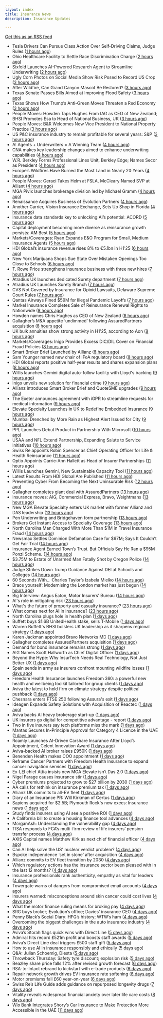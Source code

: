 ```yaml
---
layout: index
title: Insurance News
description: Insurance Updates

---
```


[Get this as an RSS feed](/insurance.rss)

<!-- news_marker starts -->
- Tesla Drivers Can Pursue Class Action Over Self-Driving Claims, Judge Rules ([1 hours ago](https://www.insurancejournal.com/news/national/2025/08/19/836310.htm))
- Ohio Healthcare Facility to Settle Race Discrimination Charge ([2 hours ago](https://www.insurancejournal.com/news/midwest/2025/08/19/836300.htm))
- Sixfold Launches AI-Powered Research Agent to Streamline Underwriting ([2 hours ago](https://www.insurtechinsights.com/sixfold-launches-ai-powered-research-agent-to-streamline-underwriting/))
- Ugly Corn Photos on Social Media Show Risk Posed to Record US Crop ([3 hours ago](https://www.insurancejournal.com/news/midwest/2025/08/19/836292.htm))
- After Wildfire, Can Grand Canyon Mascot Be Restored? ([3 hours ago](https://www.insurancejournal.com/news/west/2025/08/19/836159.htm))
- Texas Senate Passes Bills Aimed at Improving Flood Safety ([3 hours ago](https://www.insurancejournal.com/news/southcentral/2025/08/19/836288.htm))
- Texas Shows How Trump’s Anti-Green Moves Threaten a Red Economy ([3 hours ago](https://www.insurancejournal.com/news/southcentral/2025/08/19/836275.htm))
- People Moves: Howden Taps Hughes From IAG as CEO of New Zealand; BHSI Promotes Esa to Head of National Business, UK ([3 hours ago](https://www.insurancejournal.com/news/international/2025/08/19/836134.htm))
- People Moves: B&R Welcomes New Vice President to National Property Practice ([3 hours ago](https://www.insurancejournal.com/news/southcentral/2025/08/19/836253.htm))
- US P&C insurance industry to remain profitable for several years: S&P ([3 hours ago](https://www.reinsurancene.ws/us-pc-insurance-industry-to-remain-profitable-for-several-years-sp/))
- AI Agents + Underwriters = A Winning Team ([4 hours ago](https://www.insurtechinsights.com/ai-agents-underwriters-a-winning-team/))
- CNA makes key leadership changes aimed to enhance underwriting capabilities ([4 hours ago](https://www.reinsurancene.ws/cna-makes-key-leadership-changes-aimed-to-enhance-underwriting-capabilities/))
- W.R. Berkley Forms Professional Lines Unit, Berkley Edge; Names Secor as President ([4 hours ago](https://www.insurancejournal.com/news/national/2025/08/19/836228.htm))
- Europe’s Wildfires Have Burned the Most Land in Nearly 20 Years ([4 hours ago](https://www.insurancejournal.com/news/international/2025/08/19/836225.htm))
- People Moves: Geraci Takes Helm at FSLA, McCleary Named SVP at Alliant ([4 hours ago](https://www.insurancejournal.com/news/southeast/2025/08/19/836227.htm))
- MGA Pivix launches brokerage division led by Michael Gramm ([4 hours ago](https://www.reinsurancene.ws/mga-pivix-launches-brokerage-division-led-by-michael-gramm/))
- Renaissance Acquires Business of Evolution Partners ([4 hours ago](https://www.insurancejournal.com/news/west/2025/08/19/836175.htm))
- Another Carrier, Vision Insurance Exchange, Sets Up Shop in Florida ([4 hours ago](https://www.insurancejournal.com/news/southeast/2025/08/19/836221.htm))
- Insurance data standards key to unlocking AI’s potential: ACORD ([5 hours ago](https://www.reinsurancene.ws/insurance-data-standards-key-to-unlocking-ais-potential-acord/))
- Capital deployment becoming more diverse as reinsurance growth persists: AM Best ([5 hours ago](https://www.reinsurancene.ws/capital-deployment-becoming-more-diverse-as-reinsurance-growth-persists-am-best/))
- Markets/Coverages: Ryan Expands E&O Program for Small, Medium Insurance Agents ([5 hours ago](https://www.insurancejournal.com/news/national/2025/08/19/836216.htm))
- HDI Global’s insurance revenue rises 8% to €5.1bn in H1’25 ([6 hours ago](https://www.reinsurancene.ws/hdi-globals-insurance-revenue-rises-8-to-e5-1bn-in-h125/))
- New York Marijuana Shops Sue State Over Mistaken Openings Too Close to Schools ([6 hours ago](https://www.insurancejournal.com/news/east/2025/08/19/836071.htm))
- T. Rowe Price strengthens insurance business with three new hires ([7 hours ago](https://www.reinsurancene.ws/t-rowe-price-strengthens-insurance-business-with-three-new-hires/))
- Atradius UK launches dedicated Surety department ([7 hours ago](https://www.reinsurancene.ws/atradius-uk-launches-dedicated-surety-department/))
- Atradius UK Launches Surety Branch ([7 hours ago](https://insurance-edge.net/2025/08/19/atradius-uk-launches-surety-branch/))
- CVS Not Covered by Insurance for Opioid Lawsuits, Delaware Supreme Court Rules ([7 hours ago](https://www.insurancejournal.com/news/national/2025/08/19/836207.htm))
- Qantas Airways Fined $59M for Illegal Pandemic Layoffs ([7 hours ago](https://www.insurancejournal.com/news/international/2025/08/19/836203.htm))
- Markel Insurance Completes Sale of Reinsurance Renewal Rights to Nationwide ([8 hours ago](https://www.insurancejournal.com/news/national/2025/08/19/836198.htm))
- Howden names Chris Hughes as CEO of New Zealand ([8 hours ago](https://www.reinsurancene.ws/howden-names-chris-hughes-as-ceo-of-new-zealand/))
- Gallagher’s M&A appetite ‘undimmed’ following AssuredPartners acquisition ([8 hours ago](https://www.postonline.co.uk/broker/7958906/gallagher%E2%80%99s-ma-appetite-%E2%80%98undimmed%E2%80%99-following-assuredpartners-acquisition))
- UK bulk annuities show strong activity in H1’25, according to Aon ([8 hours ago](https://www.reinsurancene.ws/uk-bulk-annuities-show-strong-activity-in-h125-according-to-aon/))
- Markets/Coverages: Inigo Provides Excess DIC/DIL Cover on Financial Fraud Policies ([8 hours ago](https://www.insurancejournal.com/news/international/2025/08/19/836190.htm))
- Smart Broker Brief Launched by Allianz ([8 hours ago](https://insurance-edge.net/2025/08/19/smart-broker-brief-launched-by-allianz/))
- Sam Younger named new chair of IFoA regulatory board ([8 hours ago](https://www.insurancebusinessmag.com/uk/news/breaking-news/sam-younger-named-new-chair-of-ifoa-regulatory-board-546647.aspx))
- HDI Global reports positive half-year results and shares expansion plans ([8 hours ago](https://www.insurancebusinessmag.com/uk/news/breaking-news/hdi-global-reports-positive-halfyear-results-and-shares-expansion-plans-546639.aspx))
- Willis launches Gemini digital auto-follow facility with Lloyd's backing ([9 hours ago](https://www.insurancebusinessmag.com/uk/news/technology/willis-launches-gemini-digital-autofollow-facility-with-lloyds-backing-546632.aspx))
- Inigo unveils new solution for financial crime ([9 hours ago](https://www.insurancebusinessmag.com/uk/news/professional-liability/inigo-unveils-new-solution-for-financial-crime-546629.aspx))
- Allianz introduces Smart Broker Brief and QuoteSME upgrades ([9 hours ago](https://www.insurancebusinessmag.com/uk/news/technology/allianz-introduces-smart-broker-brief-and-quotesme-upgrades-546626.aspx))
- The Exeter announces agreement with iGPR to streamline requests for medical information ([9 hours ago](https://ifamagazine.com/the-exeter-announces-agreement-with-igpr-to-streamline-requests-for-medical-information/))
- Elevate Specialty Launches in UK to Redefine Embedded Insurance ([9 hours ago](https://www.insurtechinsights.com/elevate-specialty-launches-in-uk-to-redefine-embedded-insurance/))
- Mumbai Drenched by More Rain as Highest Alert Issued for City ([9 hours ago](https://www.insurancejournal.com/news/international/2025/08/19/836187.htm))
- PPL Launches Debut Product in Partnership With Microsoft ([10 hours ago](https://insurance-edge.net/2025/08/19/ppl-launches-debut-product-in-partnership-with-microsoft/))
- USAA and NFL Extend Partnership, Expanding Salute to Service Initiatives ([10 hours ago](https://www.insurtechinsights.com/usaa-and-nfl-extend-partnership-expanding-salute-to-service-initiatives/))
- Swiss Re appoints Robin Spencer as Chief Operating Officer for Life & Health Reinsurance ([11 hours ago](https://ifamagazine.com/swiss-re-appoints-robin-spencer-as-chief-operating-officer-for-life-health-reinsurance/))
- Optio Appoints Carrie-Ann Hallett as Head of Insurer Partnerships ([11 hours ago](https://www.insurtechinsights.com/optio-appoints-carrie-ann-hallett-as-head-of-insurer-partnerships/))
- Willis Launches Gemini, New Sustainable Capacity Tool ([11 hours ago](https://insurance-edge.net/2025/08/19/willis-launches-gemini-new-sustainable-capacity-tool/))
- Latest Results From HDI Global Are Published ([11 hours ago](https://insurance-edge.net/2025/08/19/latest-results-from-hdi-global-are-published/))
- Preventing Cyber From Becoming the Next Uninsurable Risk ([12 hours ago](https://insurance-edge.net/2025/08/19/preventing-cyber-from-becoming-the-next-uninsurable-risk/))
- Gallagher completes giant deal with AssuredPartners ([13 hours ago](https://www.insurancebusinessmag.com/uk/news/breaking-news/gallagher-completes-giant-deal-with-assuredpartners-546601.aspx))
- Insurance moves: AIG, Commercial Express, Bravo, Weightmans ([13 hours ago](https://www.insurancebusinessmag.com/uk/news/breaking-news/insurance-moves-aig-commercial-express-bravo-weightmans-546598.aspx))
- New MGA Elevate Specialty enters UK market with former Allianz and DAS leadership ([13 hours ago](https://www.insurancebusinessmag.com/uk/news/breaking-news/new-mga-elevate-specialty-enters-uk-market-with-former-allianz-and-das-leadership-546596.aspx))
- Pen Underwriting and Bridgehaven form partnership ([13 hours ago](https://www.insurancebusinessmag.com/uk/news/professional-liability/pen-underwriting-and-bridgehaven-form-partnership-546595.aspx))
- Brokers Get Instant Access to Specialty Coverage ([13 hours ago](https://www.insurancebusinessmag.com/uk/tv/brokers-get-instant-access-to-specialty-coverage-546592.aspx))
- North Carolina Man Charged With More Than $1M in Travel Insurance Fraud ([14 hours ago](https://www.insurancejournal.com/news/southeast/2025/08/19/836082.htm))
- Newsmax Settles Dominion Defamation Case for $67M; Says It Couldn’t Get Fair Trial ([14 hours ago](https://www.insurancejournal.com/news/national/2025/08/19/836152.htm))
- Insurance Agent Earned Town’s Trust. But Officials Say He Ran a $95M Ponzi Scheme. ([14 hours ago](https://www.insurancejournal.com/news/east/2025/08/19/836038.htm))
- $3.75M to Estate of Unarmed Man Fatally Shot by Oregon Police ([14 hours ago](https://www.insurancejournal.com/news/west/2025/08/19/835387.htm))
- Judge Strikes Down Trump Guidance Against DEI at Schools and Colleges ([14 hours ago](https://www.insurancejournal.com/news/national/2025/08/19/836156.htm))
- 60 Seconds With… Charles Taylor’s Izabela Mielko ([14 hours ago](https://www.postonline.co.uk/technology/7957984/60-seconds-with%E2%80%A6-charles-taylor%E2%80%99s-izabela-mielko))
- Brace yourself: Modernising the London market has just begun ([14 hours ago](https://www.postonline.co.uk/lloyd%E2%80%99slondon/7958892/brace-yourself-modernising-the-london-market-has-just-begun))
- Big Interview: Angus Eaton, Motor Insurers’ Bureau ([14 hours ago](https://www.postonline.co.uk/regulation/7958299/big-interview-angus-eaton-motor-insurers%E2%80%99-bureau))
- AI's role in mitigating risk ([23 hours ago](https://www.dig-in.com/opinion/ais-role-in-mitigating-risk))
- What's the future of property and casualty insurance? ([23 hours ago](https://www.dig-in.com/opinion/whats-the-future-of-property-and-casualty-insurance))
- What comes next for AI in insurance? ([23 hours ago](https://www.dig-in.com/opinion/what-comes-next-for-ai-in-insurance))
- North Carolina plugs hole in health plan ([1 days ago](https://www.dig-in.com/news/north-carolina-plugs-hole-in-health-plan))
- Buffett buys $1.6B UnitedHealth stake, sells T-Mobile ([1 days ago](https://www.dig-in.com/articles/buffett-buys-1-6b-unitedhealth-stake-sells-t-mobile))
- Warren Buffett's BHSI bolsters UK leadership as it sharpens regional strategy ([1 days ago](https://www.insurancebusinessmag.com/uk/news/breaking-news/warren-buffetts-bhsi-bolsters-uk-leadership-as-it-sharpens-regional-strategy-546557.aspx))
- Karen Jackman appointed Bravo Networks MD ([1 days ago](https://www.postonline.co.uk/broker/7958905/karen-jackman-appointed-bravo-networks-md))
- Gallagher completes AssuredPartners acquisition ([1 days ago](https://www.postonline.co.uk/broker/7958904/gallagher-completes-assuredpartners-acquisition))
- Demand for bond insurance remains strong ([1 days ago](https://www.dig-in.com/news/demand-for-bond-insurance-remains-strong))
- AIG Names Scott Hallworth as Chief Digital Officer ([1 days ago](https://www.insurtechinsights.com/aig-names-scott-hallworth-as-chief-digital-officer/))
- Beyond the Hype: Why InsurTech Needs Real Technology, Not Just Better UX ([1 days ago](https://www.insurtechinsights.com/beyond-the-hype-why-insurtech-needs-real-technology-not-just-better-ux/))
- Spain sends in army as insurers confront mounting wildfire losses ([1 days ago](https://www.insurancebusinessmag.com/uk/news/catastrophe/spain-sends-in-army-as-insurers-confront-mounting-wildfire-losses-546509.aspx))
- Freedom Health Insurance launches Freedom 360: a powerful new health and wellbeing toolkit tailored for group clients ([1 days ago](https://ifamagazine.com/freedom-health-insurance-launches-freedom-360-a-powerful-new-health-and-wellbeing-toolkit-tailored-for-group-clients/))
- Aviva the latest to hold firm on climate strategy despite political pushback ([1 days ago](https://www.insurancebusinessmag.com/uk/news/breaking-news/aviva-the-latest-to-hold-firm-on-climate-strategy-despite-political-pushback-546377.aspx))
- Chesnara enters FTSE 250 following Assura's exit ([1 days ago](https://www.insurancebusinessmag.com/uk/news/life-insurance/chesnara-enters-ftse-250-following-assuras-exit-546486.aspx))
- Ideagen Expands Safety Solutions with Acquisition of Reactec ([1 days ago](https://www.insurtechinsights.com/ideagen-expands-safety-solutions-with-acquisition-of-reactec/))
- Aviva backs AI heavy brokerage start-up ([1 days ago](https://www.insurancebusinessmag.com/uk/news/sme/aviva-backs-ai-heavy-brokerage-startup-546478.aspx))
- UK insurers go digital for competitive advantage - report ([1 days ago](https://www.insurancebusinessmag.com/uk/news/technology/uk-insurers-go-digital-for-competitive-advantage--report-546477.aspx))
- Two in five insurers say tech platforms miss the mark ([1 days ago](https://www.postonline.co.uk/news/7958902/two-in-five-insurers-say-tech-platforms-miss-the-mark))
- Mantas Secures In-Principle Approval for Category 4 Licence in the UAE ([1 days ago](https://www.insurtechinsights.com/mantas-secures-in-principle-approval-for-category-4-licence-in-the-uae/))
- Roamly Launches AI-Driven Carshare Insurance After Lloyd’s Appointment, Celent Innovation Award ([1 days ago](https://www.insurtechinsights.com/roamly-launches-ai-driven-carshare-insurance-after-lloyds-appointment-celent-innovation-award/))
- Aviva-backed AI broker raises £950K ([1 days ago](https://www.postonline.co.uk/broker/7958903/aviva-backed-ai-broker-raises-%C2%A3950k))
- Benenden Health makes COO appointment ([1 days ago](https://ifamagazine.com/benenden-health-makes-coo-appointment/))
- Reframe Cancer Partners with Freedom Health Insurance to expand cancer navigation services ([1 days ago](https://ifamagazine.com/reframe-cancer-partners-with-freedom-health-insurance-to-expand-cancer-navigation-services/))
- Ex-LEI chief Attia insists new MGA Elevate isn’t Das 2.0 ([1 days ago](https://www.postonline.co.uk/personal/7958900/ex-lei-chief-attia-insists-new-mga-elevate-isn%E2%80%99t-das-20))
- Nigel Farage causes insurance stir ([1 days ago](https://www.insurancebusinessmag.com/uk/news/travel/nigel-farage-causes-insurance-stir-546455.aspx))
- Cyber premiums projected to grow to $27 billion by 2030 ([1 days ago](https://www.insurancebusinessmag.com/uk/news/cyber/cyber-premiums-projected-to-grow-to-27-billion-by-2030-546449.aspx))
- AA calls for rethink on insurance premium tax ([1 days ago](https://www.insurancebusinessmag.com/uk/news/auto-motor/aa-calls-for-rethink-on-insurance-premium-tax-546448.aspx))
- Allianz UK commits to all-EV fleet ([1 days ago](https://www.insurancebusinessmag.com/uk/news/auto-motor/allianz-uk-commits-to-allev-fleet-546447.aspx))
- Diary of an Insurance PR: Will Kirkman of Certus ([1 days ago](https://www.postonline.co.uk/people/7958006/diary-of-an-insurance-pr-will-kirkman-of-certus))
- Sapiens acquired for $2.5B; Plymouth Rock's new execs: Insurance news ([1 days ago](https://www.dig-in.com/news/sapiens-acquired-2-5b-plymouth-rock-executive-news))
- Study finds insurers using AI see a positive ROI ([1 days ago](https://www.dig-in.com/news/insurers-using-ai-see-a-positive-roi))
- A California bill to create a housing finance tool advances ([4 days ago](https://www.dig-in.com/news/a-california-bill-to-create-a-housing-finance-tool-advances))
- MorganAsh: Understanding the vulnerability gap ([4 days ago](https://ifamagazine.com/morganash-understanding-the-vulnerability-gap/))
- TISA responds to FCA’s multi-firm review of life insurers’ pension transfer process ([4 days ago](https://ifamagazine.com/tisa-responds-to-fcas-multi-firm-review-of-life-insurers-pension-transfer-process/))
- AXIS Capital names Matthew Kirk as next chief financial officer ([4 days ago](https://www.insurancebusinessmag.com/uk/news/breaking-news/axis-capital-names-matthew-kirk-as-next-chief-financial-officer-546344.aspx))
- Can AI help solve the US' nuclear verdict problem? ([4 days ago](https://www.insurancebusinessmag.com/uk/news/breaking-news/can-ai-help-solve-the-us-nuclear-verdict-problem-546336.aspx))
- Bspoke independence ‘set in stone’ after acquisition ([4 days ago](https://www.postonline.co.uk/news/7958876/bspoke-independence-%E2%80%98set-in-stone%E2%80%99-after-acquisition))
- Allianz commits to EV fleet transition by 2030 ([4 days ago](https://www.postonline.co.uk/news/7958899/allianz-commits-to-ev-fleet-transition-by-2030))
- Which regulatory actions has the insurance sector been pleased with in the last 12 months? ([4 days ago](https://www.insurancebusinessmag.com/uk/tv/which-regulatory-actions-has-the-insurance-sector-been-pleased-with-in-the-last-12-months-546325.aspx))
- Insurance professionals rank authenticity, empathy as vital for leaders ([4 days ago](https://www.insurancebusinessmag.com/uk/news/diversity-inclusion/insurance-professionals-rank-authenticity-empathy-as-vital-for-leaders-546318.aspx))
- Towergate warns of dangers from compromised email accounts ([4 days ago](https://www.insurancebusinessmag.com/uk/news/cyber/towergate-warns-of-dangers-from-compromised-email-accounts-546311.aspx))
- Insurers warned: misconceptions around skin cancer could cost lives ([4 days ago](https://ifamagazine.com/insurers-warned-misconceptions-around-skin-cancer-could-cost-lives/))
- What the motor finance ruling means for broking pay ([4 days ago](https://www.postonline.co.uk/regulation/7958313/what-the-motor-finance-ruling-means-for-broking-pay))
- SRG buys broker; Evolution’s office; Davies’ insurance CEO ([4 days ago](https://www.postonline.co.uk/news/7958889/srg-buys-broker-evolution%E2%80%99s-office-davies%E2%80%99-insurance-ceo))
- Penny Black’s Social Diary: HFG’s history; WTW’s ham ([4 days ago](https://www.postonline.co.uk/people/7958127/penny-black%E2%80%99s-social-diary-hfg%E2%80%99s-history-wtw%E2%80%99s-ham))
- Overcoming the biggest challenges in the auto insurance industry ([4 days ago](https://www.dig-in.com/opinion/challenges-in-the-auto-insurance-industry))
- Aviva’s Storah flags quick wins with Direct Line ([5 days ago](https://www.postonline.co.uk/personal/7958895/aviva%E2%80%99s-storah-flags-quick-wins-with-direct-line))
- Admiral hits record £521m profit and boosts staff awards ([5 days ago](https://www.postonline.co.uk/personal/7958891/admiral-hits-record-%C2%A3521m-profit-and-boosts-staff-awards))
- Aviva’s Direct Line deal triggers £500 staff gift ([5 days ago](https://www.postonline.co.uk/personal/7958890/aviva%E2%80%99s-direct-line-deal-triggers-%C2%A3500-staff-gift))
- How to use AI in insurance responsibly and ethically ([5 days ago](https://www.postonline.co.uk/technology/7958869/how-to-use-ai-in-insurance-responsibly-and-ethically))
- Q&A: Julian Schoemig, Diesta ([5 days ago](https://www.postonline.co.uk/technology/7957973/qa-julian-schoemig-diesta))
- Throwback Thursday: Safety tyre discount; explosion risk ([5 days ago](https://www.postonline.co.uk/personal/7956761/throwback-thursday-safety-tyre-discount-explosion-risk))
- Beazley share price falls 12% after revised growth forecast ([6 days ago](https://www.postonline.co.uk/lloyd%E2%80%99slondon/7958887/beazley-share-price-falls-12-after-revised-growth-forecast))
- RSA-to-Intact rebrand to kickstart with e-trade products ([6 days ago](https://www.postonline.co.uk/commercial/7958882/rsa-to-intact-rebrand-to-kickstart-with-e-trade-products))
- Repair network growth drives EV insurance rate softening ([6 days ago](https://www.postonline.co.uk/personal/7958883/repair-network-growth-drives-ev-insurance-rate-softening))
- Motor premiums fall £60 year-on-year ([6 days ago](https://www.postonline.co.uk/personal/7958884/motor-premiums-fall-%C2%A360-year-on-year))
- Swiss Re’s Life Guide adds guidance on repurposed longevity drugs ([7 days ago](https://ifamagazine.com/swiss-res-life-guide-adds-guidance-on-repurposed-longevity-drugs/))
- Vitality reveals widespread financial anxiety over later life care costs ([8 days ago](https://ifamagazine.com/vitality-reveals-widespread-financial-anxiety-over-later-life-care-costs/))
- Wio Bank Integrates Shory’s Car Insurance to Make Protection More Accessible in the UAE ([11 days ago](https://thefintechtimes.com/wio-bank-integrates-shorys-car-insurance-to-make-protection-more-accessible-in-the-uae/))

<!-- news_marker ends -->